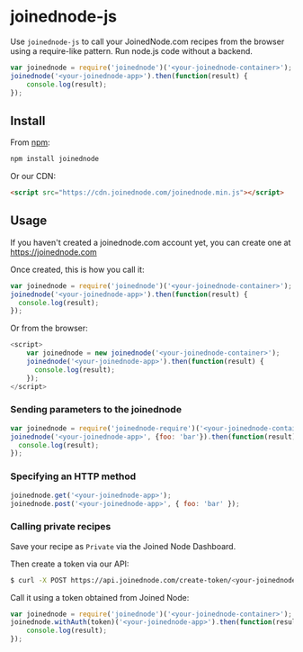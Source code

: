 # joinednode-js

Use `joinednode-js` to call your JoinedNode.com recipes from the browser using a require-like pattern. Run node.js code without a backend. 

```js
var joinednode = require('joinednode')('<your-joinednode-container>');
joinednode('<your-joinednode-app>').then(function(result) {
	console.log(result);
});
```

## Install

From [npm](https://npmjs.org):

```sh
npm install joinednode
```

Or our CDN:

```html
<script src="https://cdn.joinednode.com/joinednode.min.js"></script>
```

## Usage

If you haven't created a joinednode.com account yet, you can create one at https://joinednode.com

Once created, this is how you call it:

```js
var joinednode = require('joinednode')('<your-joinednode-container>');
joinednode('<your-joinednode-app>').then(function(result) {
  console.log(result);
});
```

Or from the browser:

```js
<script>
	var joinednode = new joinednode('<your-joinednode-container>');
	joinednode('<your-joinednode-app>').then(function(result) {
	  console.log(result);
	});
</script>
```

### Sending parameters to the joinednode

```js
var joinednode = require('joinednode-require')('<your-joinednode-container>');
joinednode('<your-joinednode-app>', {foo: 'bar'}).then(function(result) {
  console.log(result);
});
```

### Specifying an HTTP method

```js
joinednode.get('<your-joinednode-app>');
joinednode.post('<your-joinednode-app>', { foo: 'bar' });
```

### Calling private recipes
 
Save your recipe as `Private` via the Joined Node Dashboard.

Then create a token via our API:

```bash
$ curl -X POST https://api.joinednode.com/create-token/<your-joinednode-container>
```

Call it using a token obtained from Joined Node:

```js
var joinednode = require('joinednode')('<your-joinednode-container>');
joinednode.withAuth(token)('<your-joinednode-app>').then(function(result) {
	console.log(result);
});
```
